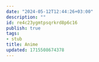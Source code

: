 ```yaml
---
date: "2024-05-12T12:44:26+03:00"
description: ""
id: re4c23ygmtpsqrkrd8p6c16
publish: true
tags:
- stub
title: Anime
updated: 1715508674378
---
```

